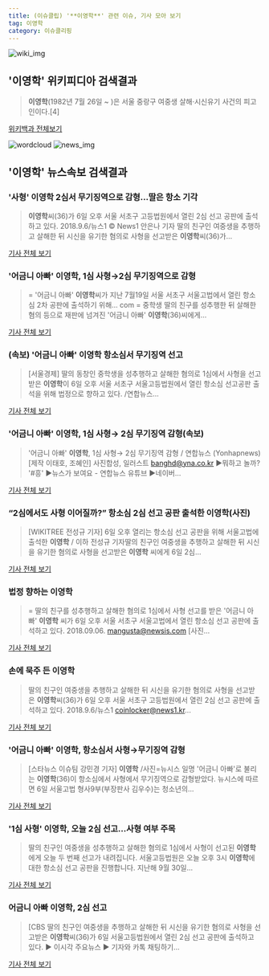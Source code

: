 ```yaml
---
title: (이슈클립) '**이영학**' 관련 이슈, 기사 모아 보기
tag: 이영학
category: 이슈클리핑
---
```

![wiki_img](https://user-images.githubusercontent.com/42597476/44503234-41136a80-a6d0-11e8-9071-6fc6418eafe4.png)
## **'**이영학**'** 위키피디아 검색결과
>**이영학**(1982년 7월 26일 ~ )은 서울 중랑구 여중생 살해·시신유기 사건의 피고인이다.[4]

<a href="https://ko.wikipedia.org/wiki/이영학" target="_blank">위키백과 전체보기</a>

![wordcloud](https://s3.ap-northeast-2.amazonaws.com/lyrics101-wordcloud/2018-09-06-1536221454.png)
![news_img](https://user-images.githubusercontent.com/42597476/44507050-1206f400-a6e4-11e8-8d98-7ffbfebb353f.png)
## **'**이영학**'** 뉴스속보 검색결과
### '사형' **이영학** 2심서 무기징역으로 감형…딸은 항소 기각

>**이영학**씨(36)가 6일 오후 서울 서초구 고등법원에서 열린 2심 선고 공판에 출석하고 있다. 2018.9.6/뉴스1 © News1 안은나 기자 딸의 친구인 여중생을 추행하고 살해한 뒤 시신을 유기한 혐의로 사형을 선고받은 **이영학**씨(36)가...

<a href="http://news1.kr/articles/?3419534" target="_blank">기사 전체 보기</a>

### '어금니 아빠' **이영학**, 1심 사형→2심 무기징역으로 감형

>= '어금니 아빠' **이영학**씨가 지난 7월19일 서울 서초구 서울고법에서 열린 항소심 2차 공판에 출석하기 위해... com = 중학생 딸의 친구를 성추행한 뒤 살해한 혐의 등으로 재판에 넘겨진 '어금니 아빠' **이영학**(36)씨에게...

<a href="http://www.newsis.com/view/?id=NISX20180906_0000411336&cID=10201&pID=10200" target="_blank">기사 전체 보기</a>

### (속보) '어금니 아빠' **이영학** 항소심서 무기징역 선고

>[서울경제] 딸의 동창인 중학생을 성추행하고 살해한 혐의로 1심에서 사형을 선고받은 **이영학**이 6일 오후 서울 서초구 서울고등법원에서 열린 항소심 선고공판 출석을 위해 법정으로 향하고 있다. /연합뉴스...

<a href="http://www.sedaily.com/NewsView/1S4J5UUXJN" target="_blank">기사 전체 보기</a>

### '어금니 아빠' **이영학**, 1심 사형→ 2심 무기징역 감형(속보)

>'어금니 아빠' **이영학**, 1심 사형→ 2심 무기징역 감형 / 연합뉴스 (Yonhapnews) [제작 이태호, 조혜인] 사진합성, 일러스트 banghd@yna.co.kr ▶뭐하고 놀까? '#흥' ▶뉴스가 보여요 - 연합뉴스 유튜브 ▶네이버...

<a href="http://app.yonhapnews.co.kr/YNA/Basic/SNS/r.aspx?c=AKR20180906121500004&did=1195m" target="_blank">기사 전체 보기</a>

### “2심에서도 사형 이어질까?” 항소심 2심 선고 공판 출석한 **이영학**(사진)

>[WIKITREE 전성규 기자] 6일 오후 열리는 항소심 선고 공판을 위해 서울고법에 출석한 **이영학** / 이하 전성규 기자딸의 친구인 여중생을 추행하고 살해한 뒤 시신을 유기한 혐의로 사형을 선고받은 **이영학** 씨에게 6일 2심...

<a href="http://www.wikitree.co.kr/main/news_view.php?id=367346" target="_blank">기사 전체 보기</a>

### 법정 향하는 **이영학**

>= 딸의 친구를 성추행하고 살해한 혐의로 1심에서 사형 선고를 받은 '어금니 아빠' **이영학** 씨가 6일 오후 서울 서초구 서울고법에서 열린 항소심 선고 공판에 출석하고 있다. 2018.09.06. mangusta@newsis.com [사진...

<a href="http://www.newsis.com/view/?id=NISI20180906_0014438737" target="_blank">기사 전체 보기</a>

### 손에 묵주 든 **이영학**

>딸의 친구인 여중생을 추행하고 살해한 뒤 시신을 유기한 혐의로 사형을 선고받은 **이영학**씨(36)가 6일 오후 서울 서초구 고등법원에서 열린 2심 선고 공판에 출석하고 있다. 2018.9.6/뉴스1 coinlocker@news1.kr...

<a href="http://news1.kr/photos/view/?3288840" target="_blank">기사 전체 보기</a>

### '어금니 아빠' **이영학**, 항소심서 사형→무기징역 감형

>[스타뉴스 이슈팀 강민경 기자] **이영학** /사진=뉴시스 일명 '어금니 아빠'로 불리는 **이영학**(36)이 항소심에서 사형에서 무기징역으로 감형받았다. 뉴시스에 따르면 6일 서울고법 형사9부(부장판사 김우수)는 청소년의...

<a href="http://star.mt.co.kr/stview.php?no=2018090616363194300" target="_blank">기사 전체 보기</a>

### '1심 사형' **이영학**, 오늘 2심 선고...사형 여부 주목

>딸의 친구인 여중생을 성추행하고 살해한 혐의로 1심에서 사형이 선고된 **이영학**에게 오늘 두 번째 선고가 내려집니다. 서울고등법원은 오늘 오후 3시 **이영학**에 대한 항소심 선고 공판을 진행합니다. 지난해 9월 30일...

<a href="http://www.ytn.co.kr/_ln/0103_201809060009239487" target="_blank">기사 전체 보기</a>

### 어금니 아빠 **이영학**, 2심 선고

>[CBS 딸의 친구인 여중생을 추행하고 살해한 뒤 시신을 유기한 혐의로 사형을 선고받은 **이영학**씨(36)가 6일 서울고등법원에서 열린 2심 선고 공판에 출석하고 있다. ▶ 이시각 주요뉴스 ▶ 기자와 카톡 채팅하기...

<a href="http://www.nocutnews.co.kr/news/5027708" target="_blank">기사 전체 보기</a>


